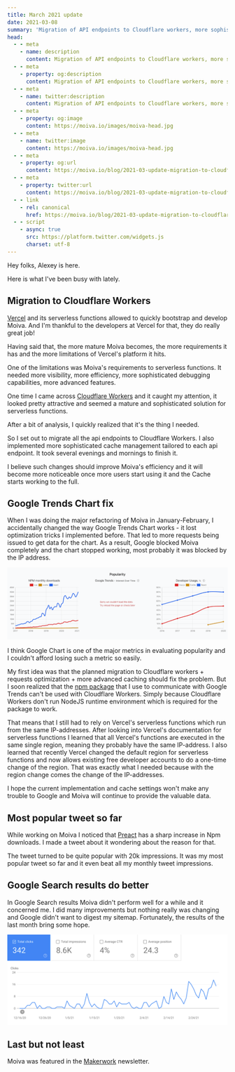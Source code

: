 ```yaml
---
title: March 2021 update
date: 2021-03-08
summary: 'Migration of API endpoints to Cloudflare workers, more sophisticated cache management, Google Trends chart fixes and more...'
head:
  - - meta
    - name: description
      content: Migration of API endpoints to Cloudflare workers, more sophisticated cache management, Google Trends chart fixes and more...
  - - meta
    - property: og:description
      content: Migration of API endpoints to Cloudflare workers, more sophisticated cache management, Google Trends chart fixes and more...
  - - meta
    - name: twitter:description
      content: Migration of API endpoints to Cloudflare workers, more sophisticated cache management, Google Trends chart fixes and more...
  - - meta
    - property: og:image
      content: https://moiva.io/images/moiva-head.jpg
  - - meta
    - name: twitter:image
      content: https://moiva.io/images/moiva-head.jpg
  - - meta
    - property: og:url
      content: https://moiva.io/blog/2021-03-update-migration-to-cloudflare-workers/
  - - meta
    - property: twitter:url
      content: https://moiva.io/blog/2021-03-update-migration-to-cloudflare-workers/
  - - link
    - rel: canonical
      href: https://moiva.io/blog/2021-03-update-migration-to-cloudflare-workers/
  - - script
    - async: true
      src: https://platform.twitter.com/widgets.js
      charset: utf-8
---
```


Hey folks, Alexey is here.

Here is what I've been busy with lately.

## Migration to Cloudflare Workers

[Vercel](https://vercel.com/) and its serverless functions allowed to quickly bootstrap and develop Moiva. And I'm thankful to the developers at Vercel for that, they do really great job!

Having said that, the more mature Moiva becomes, the more requirements it has and the more limitations of Vercel's platform it hits.

One of the limitations was Moiva's requirements to serverless functions. It needed more visibility, more efficiency, more sophisticated debugging capabilities, more advanced features.

One time I came across [Cloudflare Workers](https://workers.cloudflare.com/) and it caught my attention, it looked pretty attractive and seemed a mature and sophisticated solution for serverless functions.

After a bit of analysis, I quickly realized that it's the thing I needed.

So I set out to migrate all the api endpoints to Cloudflare Workers. I also implemented more sophisticated cache management tailored to each api endpoint. It took several evenings and mornings to finish it.

I believe such changes should improve Moiva's efficiency and it will become more noticeable once more users start using it and the Cache starts working to the full.

## Google Trends Chart fix

When I was doing the major refactoring of Moiva in January-February, I accidentally changed the way Google Trends Chart works - it lost optimization tricks I implemented before. That led to more requests being issued to get data for the chart. As a result, Google blocked Moiva completely and the chart stopped working, most probably it was blocked by the IP address.

![a screenshot of the failing Google Trends chart](failed-google-trends-chart.png)

I think Google Chart is one of the major metrics in evaluating popularity and I couldn't afford losing such a metric so easily.

My first idea was that the planned migration to Cloudflare workers + requests optimization + more advanced caching should fix the problem. But I soon realized that the [npm package](https://github.com/pat310/google-trends-api) that I use to communicate with Google Trends can't be used with Cloudflare Workers. Simply because Cloudflare Workers don't run NodeJS runtime environment which is required for the package to work.

That means that I still had to rely on Vercel's serverless functions which run from the same IP-addresses. After looking into Vercel's documentation for serverless functions I learned that all Vercel's functions are executed in the same single region, meaning they probably have the same IP-address. I also learned that recently Vercel changed the default region for serverless functions and now allows existing free developer accounts to do a one-time change of the region. That was exactly what I needed because with the region change comes the change of the IP-addresses.

I hope the current implementation and cache settings won't make any trouble to Google and Moiva will continue to provide the valuable data.

## Most popular tweet so far

While working on Moiva I noticed that [Preact](https://preactjs.com/) has a sharp increase in Npm downloads. I made a tweet about it wondering about the reason for that.

<Tweet id="_aantipov/status/1367183314256281603" />

The tweet turned to be quite popular with 20k impressions. It was my most popular tweet so far and it even beat all my monthly tweet impressions.

## Google Search results do better

In Google Search results Moiva didn't perform well for a while and it concerned me. I did many improvements but nothing really was changing and Google didn't want to digest my sitemap.
Fortunately, the results of the last month bring some hope.

![a screenshot from the Google Search console showing an increase of "clicks" at the Google Search results](google-search.png)

## Last but not least

Moiva was featured in the [Makerwork](https://makerwork.substack.com/p/makerwork006) newsletter.
